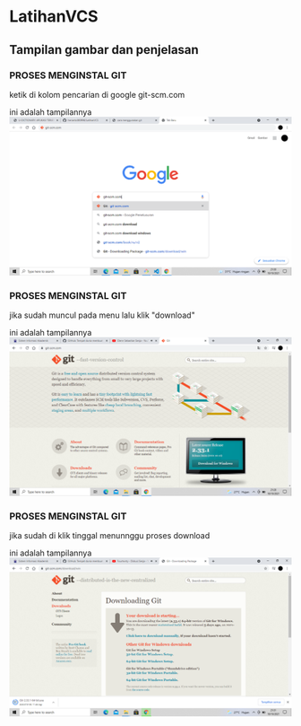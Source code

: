 # LatihanVCS
## Tampilan gambar dan penjelasan

### PROSES MENGINSTAL GIT
ketik di kolom pencarian di google git-scm.com <p>
ini adalah tampilannya
![Gambar1](tab_screenshoot/ss1.png.png)

### PROSES MENGINSTAL GIT
jika sudah muncul pada menu lalu klik "download"<p>
ini adalah tampilannya
![Gambar2](tab_screenshoot/ss2.png.png)

### PROSES MENGINSTAL GIT
jika sudah di klik tinggal menunnggu proses download<p>
ini adalah tampilannya
![Gambar3](tab_screenshoot/ss3.png.png)